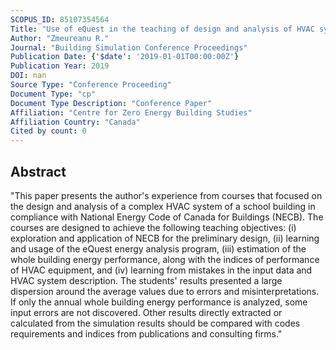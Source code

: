 ```yaml
---
SCOPUS_ID: 85107354564
Title: "Use of eQuest in the teaching of design and analysis of HVAC systems: Lessons from Building Engineering courses"
Author: "Zmeureanu R."
Journal: "Building Simulation Conference Proceedings"
Publication Date: {'$date': '2019-01-01T00:00:00Z'}
Publication Year: 2019
DOI: nan
Source Type: "Conference Proceeding"
Document Type: "cp"
Document Type Description: "Conference Paper"
Affiliation: "Centre for Zero Energy Building Studies"
Affiliation Country: "Canada"
Cited by count: 0
---
```


## Abstract
"This paper presents the author's experience from courses that focused on the design and analysis of a complex HVAC system of a school building in compliance with National Energy Code of Canada for Buildings (NECB). The courses are designed to achieve the following teaching objectives: (i) exploration and application of NECB for the preliminary design, (ii) learning and usage of the eQuest energy analysis program, (iii) estimation of the whole building energy performance, along with the indices of performance of HVAC equipment, and (iv) learning from mistakes in the input data and HVAC system description. The students' results presented a large dispersion around the average values due to errors and misinterpretations. If only the annual whole building energy performance is analyzed, some input errors are not discovered. Other results directly extracted or calculated from the simulation results should be compared with codes requirements and indices from publications and consulting firms."

